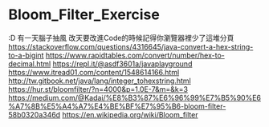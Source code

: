 # Bloom_Filter_Exercise
:D 有一天腦子抽風
改天要改進Code的時候記得你瀏覽器裡少了這堆分頁
https://stackoverflow.com/questions/4316645/java-convert-a-hex-string-to-a-bigint
https://www.rapidtables.com/convert/number/hex-to-decimal.html
https://repl.it/@asdf3601a/javaplayground
https://www.itread01.com/content/1548614166.html
http://tw.gitbook.net/java/lang/integer_tohexstring.html
https://hur.st/bloomfilter/?n=4000&p=1.0E-7&m=&k=3
https://medium.com/@Kadai/%E8%B3%87%E6%96%99%E7%B5%90%E6%A7%8B%E5%A4%A7%E4%BE%BF%E7%95%B6-bloom-filter-58b0320a346d
https://en.wikipedia.org/wiki/Bloom_filter
